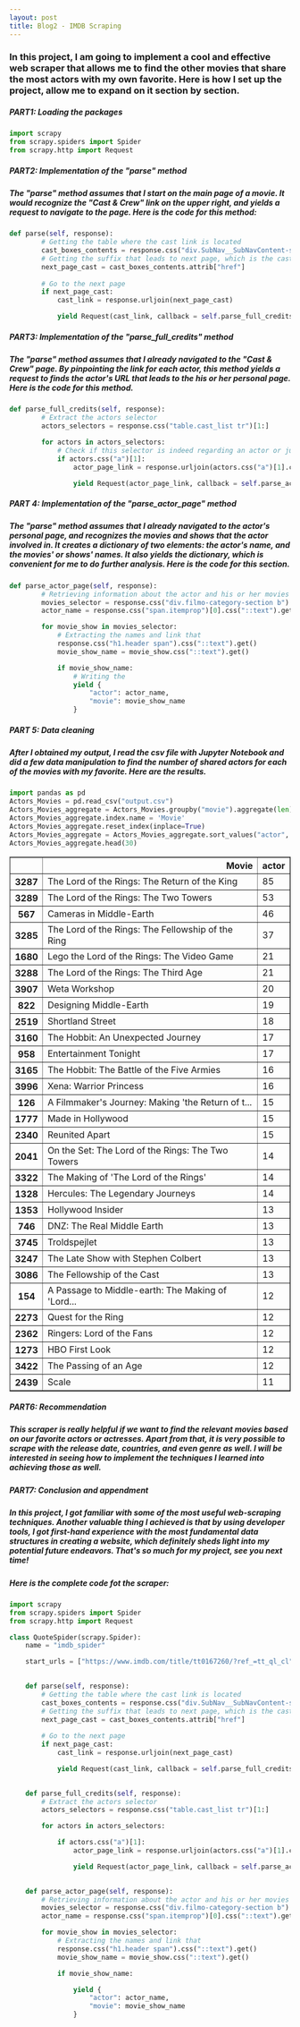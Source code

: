 ```yaml
---
layout: post
title: Blog2 - IMDB Scraping
---
```


### In this project, I am going to implement a cool and effective web scraper that allows me to find the other movies that share the most actors with my own favorite. Here is how I set up the project, allow me to expand on it section by section.


##### PART1: Loading the packages
```python
import scrapy
from scrapy.spiders import Spider
from scrapy.http import Request
```

##### PART2: Implementation of the "parse" method
##### The "parse" method assumes that I start on the main page of a movie. It would recognize the "Cast & Crew" link on the upper right, and yields a request to navigate to the page. Here is the code for this method:
```python
def parse(self, response):
        # Getting the table where the cast link is located
        cast_boxes_contents = response.css("div.SubNav__SubNavContent-sc-11106ua-3.cKmYsV").css("li.ipc-inline-list__item a")[0]
        # Getting the suffix that leads to next page, which is the cast list
        next_page_cast = cast_boxes_contents.attrib["href"]
        
        # Go to the next page
        if next_page_cast:
            cast_link = response.urljoin(next_page_cast)

            yield Request(cast_link, callback = self.parse_full_credits)
```

##### PART3: Implementation of the "parse_full_credits" method
##### The "parse" method assumes that I already navigated to the "Cast & Crew" page. By pinpointing the link for each actor, this method yields a request to finds the actor's URL that leads to the his or her personal page. Here is the code for this method.
```python
def parse_full_credits(self, response):
        # Extract the actors selector
        actors_selectors = response.css("table.cast_list tr")[1:]

        for actors in actors_selectors:
            # Check if this selector is indeed regarding an actor or just another element of the data frame
            if actors.css("a")[1]:
                actor_page_link = response.urljoin(actors.css("a")[1].css("a").attrib["href"])

                yield Request(actor_page_link, callback = self.parse_actor_page)
```

##### PART 4: Implementation of the "parse_actor_page" method
##### The "parse" method assumes that I already navigated to the actor's personal page, and recognizes the movies and shows that the actor involved in. It creates a dictionary of two elements: the actor's name, and the movies' or shows' names. It also yields the dictionary, which is convenient for me to do further analysis. Here is the code for this section.
```python
def parse_actor_page(self, response):
        # Retrieving information about the actor and his or her movies on the actors page
        movies_selector = response.css("div.filmo-category-section b")
        actor_name = response.css("span.itemprop")[0].css("::text").get()

        for movie_show in movies_selector:
            # Extracting the names and link that
            response.css("h1.header span").css("::text").get()
            movie_show_name = movie_show.css("::text").get()

            if movie_show_name:
                # Writing the
                yield {
                    "actor": actor_name,
                    "movie": movie_show_name
                }
```

##### PART 5: Data cleaning
##### After I obtained my output, I read the csv file with Jupyter Notebook and did a few data manipulation to find the number of shared actors for each of the movies with my favorite. Here are the results.
```python
import pandas as pd
Actors_Movies = pd.read_csv("output.csv")
Actors_Movies_aggregate = Actors_Movies.groupby("movie").aggregate(len)
Actors_Movies_aggregate.index.name = 'Movie'
Actors_Movies_aggregate.reset_index(inplace=True)
Actors_Movies_aggregate = Actors_Movies_aggregate.sort_values("actor", ascending = False)
Actors_Movies_aggregate.head(30)
```

<div>
<style scoped>
    .dataframe tbody tr th:only-of-type {
        vertical-align: middle;
    }

    .dataframe tbody tr th {
        vertical-align: top;
    }

    .dataframe thead th {
        text-align: right;
    }
</style>
<table border="1" class="dataframe">
  <thead>
    <tr style="text-align: right;">
      <th></th>
      <th>Movie</th>
      <th>actor</th>
    </tr>
  </thead>
  <tbody>
    <tr>
      <th>3287</th>
      <td>The Lord of the Rings: The Return of the King</td>
      <td>85</td>
    </tr>
    <tr>
      <th>3289</th>
      <td>The Lord of the Rings: The Two Towers</td>
      <td>53</td>
    </tr>
    <tr>
      <th>567</th>
      <td>Cameras in Middle-Earth</td>
      <td>46</td>
    </tr>
    <tr>
      <th>3285</th>
      <td>The Lord of the Rings: The Fellowship of the Ring</td>
      <td>37</td>
    </tr>
    <tr>
      <th>1680</th>
      <td>Lego the Lord of the Rings: The Video Game</td>
      <td>21</td>
    </tr>
    <tr>
      <th>3288</th>
      <td>The Lord of the Rings: The Third Age</td>
      <td>21</td>
    </tr>
    <tr>
      <th>3907</th>
      <td>Weta Workshop</td>
      <td>20</td>
    </tr>
    <tr>
      <th>822</th>
      <td>Designing Middle-Earth</td>
      <td>19</td>
    </tr>
    <tr>
      <th>2519</th>
      <td>Shortland Street</td>
      <td>18</td>
    </tr>
    <tr>
      <th>3160</th>
      <td>The Hobbit: An Unexpected Journey</td>
      <td>17</td>
    </tr>
    <tr>
      <th>958</th>
      <td>Entertainment Tonight</td>
      <td>17</td>
    </tr>
    <tr>
      <th>3165</th>
      <td>The Hobbit: The Battle of the Five Armies</td>
      <td>16</td>
    </tr>
    <tr>
      <th>3996</th>
      <td>Xena: Warrior Princess</td>
      <td>16</td>
    </tr>
    <tr>
      <th>126</th>
      <td>A Filmmaker's Journey: Making 'the Return of t...</td>
      <td>15</td>
    </tr>
    <tr>
      <th>1777</th>
      <td>Made in Hollywood</td>
      <td>15</td>
    </tr>
    <tr>
      <th>2340</th>
      <td>Reunited Apart</td>
      <td>15</td>
    </tr>
    <tr>
      <th>2041</th>
      <td>On the Set: The Lord of the Rings: The Two Towers</td>
      <td>14</td>
    </tr>
    <tr>
      <th>3322</th>
      <td>The Making of 'The Lord of the Rings'</td>
      <td>14</td>
    </tr>
    <tr>
      <th>1328</th>
      <td>Hercules: The Legendary Journeys</td>
      <td>14</td>
    </tr>
    <tr>
      <th>1353</th>
      <td>Hollywood Insider</td>
      <td>13</td>
    </tr>
    <tr>
      <th>746</th>
      <td>DNZ: The Real Middle Earth</td>
      <td>13</td>
    </tr>
    <tr>
      <th>3745</th>
      <td>Troldspejlet</td>
      <td>13</td>
    </tr>
    <tr>
      <th>3247</th>
      <td>The Late Show with Stephen Colbert</td>
      <td>13</td>
    </tr>
    <tr>
      <th>3086</th>
      <td>The Fellowship of the Cast</td>
      <td>13</td>
    </tr>
    <tr>
      <th>154</th>
      <td>A Passage to Middle-earth: The Making of 'Lord...</td>
      <td>12</td>
    </tr>
    <tr>
      <th>2273</th>
      <td>Quest for the Ring</td>
      <td>12</td>
    </tr>
    <tr>
      <th>2362</th>
      <td>Ringers: Lord of the Fans</td>
      <td>12</td>
    </tr>
    <tr>
      <th>1273</th>
      <td>HBO First Look</td>
      <td>12</td>
    </tr>
    <tr>
      <th>3422</th>
      <td>The Passing of an Age</td>
      <td>12</td>
    </tr>
    <tr>
      <th>2439</th>
      <td>Scale</td>
      <td>11</td>
    </tr>
  </tbody>
</table>
</div>

##### PART6: Recommendation
##### This scraper is really helpful if we want to find the relevant movies based on our favorite actors or actresses. Apart from that, it is very possible to scrape with the release date, countries, and even genre as well. I will be interested in seeing how to implement the techniques I learned into achieving those as well.

##### PART7: Conclusion and appendment
##### In this project, I got familiar with some of the most useful web-scraping techniques. Another valuable thing I achieved is that by using developer tools, I got first-hand experience with the most fundamental data structures in creating a website, which definitely sheds light into my potential future endeavors. That's so much for my project, see you next time!

##### Here is the complete code fot the scraper:
```python
import scrapy
from scrapy.spiders import Spider
from scrapy.http import Request

class QuoteSpider(scrapy.Spider):
    name = "imdb_spider"

    start_urls = ["https://www.imdb.com/title/tt0167260/?ref_=tt_ql_cl"]

    
    def parse(self, response):
        # Getting the table where the cast link is located
        cast_boxes_contents = response.css("div.SubNav__SubNavContent-sc-11106ua-3.cKmYsV").css("li.ipc-inline-list__item a")[0]
        # Getting the suffix that leads to next page, which is the cast list
        next_page_cast = cast_boxes_contents.attrib["href"]
        
        # Go to the next page
        if next_page_cast:
            cast_link = response.urljoin(next_page_cast)

            yield Request(cast_link, callback = self.parse_full_credits)
            

    def parse_full_credits(self, response):
        # Extract the actors selector
        actors_selectors = response.css("table.cast_list tr")[1:]

        for actors in actors_selectors:

            if actors.css("a")[1]:
                actor_page_link = response.urljoin(actors.css("a")[1].css("a").attrib["href"])

                yield Request(actor_page_link, callback = self.parse_actor_page)

        
    def parse_actor_page(self, response):
        # Retrieving information about the actor and his or her movies on the actors page
        movies_selector = response.css("div.filmo-category-section b")
        actor_name = response.css("span.itemprop")[0].css("::text").get()

        for movie_show in movies_selector:
            # Extracting the names and link that
            response.css("h1.header span").css("::text").get()
            movie_show_name = movie_show.css("::text").get()

            if movie_show_name:

                yield {
                    "actor": actor_name,
                    "movie": movie_show_name
                }
```
